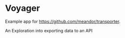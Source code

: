 # Voyager
Example app for https://github.com/meandor/transporter.

An Exploration into exporting data to an API
